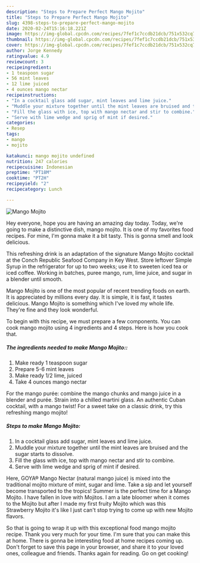 ```yaml
---
description: "Steps to Prepare Perfect Mango Mojito"
title: "Steps to Prepare Perfect Mango Mojito"
slug: 4398-steps-to-prepare-perfect-mango-mojito
date: 2020-02-24T15:16:18.221Z
image: https://img-global.cpcdn.com/recipes/7fef1c7ccdb21dcb/751x532cq70/mango-mojito-recipe-main-photo.jpg
thumbnail: https://img-global.cpcdn.com/recipes/7fef1c7ccdb21dcb/751x532cq70/mango-mojito-recipe-main-photo.jpg
cover: https://img-global.cpcdn.com/recipes/7fef1c7ccdb21dcb/751x532cq70/mango-mojito-recipe-main-photo.jpg
author: Jorge Kennedy
ratingvalue: 4.9
reviewcount: 3
recipeingredient:
- 1 teaspoon sugar
- 56 mint leaves
- 12 lime juiced
- 4 ounces mango nectar
recipeinstructions:
- "In a cocktail glass add sugar, mint leaves and lime juice."
- "Muddle your mixture together until the mint leaves are bruised and the sugar starts to dissolve."
- "Fill the glass with ice, top with mango nectar and stir to combine."
- "Serve with lime wedge and sprig of mint if desired."
categories:
- Resep
tags:
- mango
- mojito

katakunci: mango mojito undefined
nutrition: 247 calories
recipecuisine: Indonesian
preptime: "PT18M"
cooktime: "PT2H"
recipeyield: "2"
recipecategory: Lunch

---
```



![Mango Mojito](https://img-global.cpcdn.com/recipes/7fef1c7ccdb21dcb/751x532cq70/mango-mojito-recipe-main-photo.jpg)

Hey everyone, hope you are having an amazing day today. Today, we're going to make a distinctive dish, mango mojito. It is one of my favorites food recipes. For mine, I'm gonna make it a bit tasty. This is gonna smell and look delicious.

This refreshing drink is an adaptation of the signature Mango Mojito cocktail at the Conch Republic Seafood Company in Key West. Store leftover Simple Syrup in the refrigerator for up to two weeks; use it to sweeten iced tea or iced coffee. Working in batches, puree mango, rum, lime juice, and sugar in a blender until smooth.

Mango Mojito is one of the most popular of recent trending foods on earth. It is appreciated by millions every day. It is simple, it is fast, it tastes delicious. Mango Mojito is something which I've loved my whole life. They're fine and they look wonderful.


To begin with this recipe, we must prepare a few components. You can cook mango mojito using 4 ingredients and 4 steps. Here is how you cook that.

##### The ingredients needed to make Mango Mojito::

1. Make ready 1 teaspoon sugar
1. Prepare 5-6 mint leaves
1. Make ready 1/2 lime, juiced
1. Take 4 ounces mango nectar


For the mango purée: combine the mango chunks and mango juice in a blender and purée. Strain into a chilled martini glass. An authentic Cuban cocktail, with a mango twist! For a sweet take on a classic drink, try this refreshing mango mojito! 

##### Steps to make Mango Mojito:

1. In a cocktail glass add sugar, mint leaves and lime juice.
1. Muddle your mixture together until the mint leaves are bruised and the sugar starts to dissolve.
1. Fill the glass with ice, top with mango nectar and stir to combine.
1. Serve with lime wedge and sprig of mint if desired.


Here, GOYA® Mango Nectar (natural mango juice) is mixed into the traditional mojito mixture of mint, sugar and lime. Take a sip and let yourself become transported to the tropics! Summer is the perfect time for a Mango Mojito. I have fallen in love with Mojitos. I am a late bloomer when it comes to the Mojito but after I made my first fruity Mojito which was this Strawberry Mojito it&#39;s like I just can&#39;t stop trying to come up with new Mojito flavors. 

So that is going to wrap it up with this exceptional food mango mojito recipe. Thank you very much for your time. I'm sure that you can make this at home. There is gonna be interesting food at home recipes coming up. Don't forget to save this page in your browser, and share it to your loved ones, colleague and friends. Thanks again for reading. Go on get cooking!
